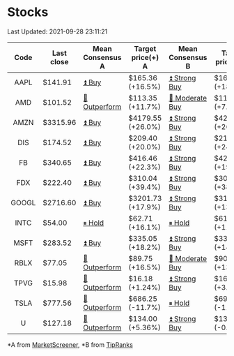 # Stocks
Last Updated: 2021-09-28 23:11:21

|Code|Last close|Mean Consensus A|Target price(+) A|Mean Consensus B|Target price(+) B|
|:--:|-|-|-|-|-|
|AAPL|$141.91|[⏫ Buy](https://m.marketscreener.com/quote/stock/-4849/)|$165.36 (+16.5%)|[⏫ Strong Buy](https://www.tipranks.com/stocks/aapl/forecast)|$169.64 (+18.65%)|
|AMD|$101.52|[🔼 Outperform](https://m.marketscreener.com/quote/stock/-19475876/)|$113.35 (+11.7%)|[🔼 Moderate Buy](https://www.tipranks.com/stocks/amd/forecast)|$116.21 (+7.44%)|
|AMZN|$3315.96|[⏫ Buy](https://m.marketscreener.com/quote/stock/-12864605/)|$4179.55 (+26.0%)|[⏫ Strong Buy](https://www.tipranks.com/stocks/amzn/forecast)|$4214.47 (+26.62%)|
|DIS|$174.52|[⏫ Buy](https://m.marketscreener.com/quote/stock/-4842/)|$209.40 (+20.0%)|[⏫ Strong Buy](https://www.tipranks.com/stocks/dis/forecast)|$217.26 (+24.08%)|
|FB|$340.65|[⏫ Buy](https://m.marketscreener.com/quote/stock/-10547141/)|$416.46 (+22.3%)|[⏫ Strong Buy](https://www.tipranks.com/stocks/fb/forecast)|$421.97 (+19.34%)|
|FDX|$222.40|[⏫ Buy](https://m.marketscreener.com/quote/stock/-12585/)|$310.04 (+39.4%)|[⏫ Strong Buy](https://www.tipranks.com/stocks/fdx/forecast)|$308.80 (+38.79%)|
|GOOGL|$2716.60|[⏫ Buy](https://m.marketscreener.com/quote/stock/-24203373/)|$3201.73 (+17.9%)|[⏫ Strong Buy](https://www.tipranks.com/stocks/googl/forecast)|$3198.86 (+13.38%)|
|INTC|$54.00|[⏸ Hold](https://m.marketscreener.com/quote/stock/-4829/)|$62.71 (+16.1%)|[⏸ Hold](https://www.tipranks.com/stocks/intc/forecast)|$61.14 (+11.86%)|
|MSFT|$283.52|[⏫ Buy](https://m.marketscreener.com/quote/stock/-4835/)|$335.05 (+18.2%)|[⏫ Strong Buy](https://www.tipranks.com/stocks/msft/forecast)|$336.19 (+14.28%)|
|RBLX|$77.05|[🔼 Outperform](https://m.marketscreener.com/quote/stock/-117793644/)|$89.75 (+16.5%)|[🔼 Moderate Buy](https://www.tipranks.com/stocks/rblx/forecast)|$90.86 (+13.59%)|
|TPVG|$15.98|[🔼 Outperform](https://m.marketscreener.com/quote/stock/-15933327/)|$16.18 (+1.24%)|[⏫ Strong Buy](https://www.tipranks.com/stocks/tpvg/forecast)|$16.67 (+3.73%)|
|TSLA|$777.56|[🔼 Outperform](https://m.marketscreener.com/quote/stock/-6344549/)|$686.25 (-11.7%)|[⏸ Hold](https://www.tipranks.com/stocks/tsla/forecast)|$690.18 (-11.24%)|
|U|$127.18|[🔼 Outperform](https://m.marketscreener.com/quote/stock/-112492634/)|$134.00 (+5.36%)|[⏫ Strong Buy](https://www.tipranks.com/stocks/u/forecast)|$137.55 (-0.20%)|


*A from [MarketScreener](https://www.marketscreener.com), *B from [TipRanks](https://www.tipranks.com)
